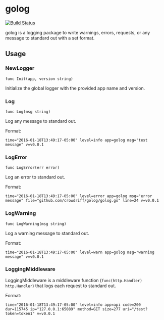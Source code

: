 # golog

[![Build Status](https://travis-ci.org/crowdriff/golog.svg?branch=master)](https://travis-ci.org/crowdriff/golog)

golog is a logging package to write warnings, errors, requests, or any message to standard out with a set format.

## Usage

### NewLogger

`func Init(app, version string)`

Initialize the global logger with the provided app name and version.

### Log

`func Log(msg string)`

Log any message to standard out.

Format:
```
time="2016-01-18T13:49:17-05:00" level=info app=golog msg="test message" v=v0.0.1
```

### LogError

`func LogError(err error)`

Log an error to standard out.

Format:
```
time="2016-01-18T13:49:17-05:00" level=error app=golog msg="error message" file="github.com/crowdriff/golog/golog.go" line=24 v=v0.0.1
```

### LogWarning

`func LogWarning(msg string)`

Log a warning message to standard out.

Format:
```
time="2016-01-18T13:49:17-05:00" level=warn app=golog msg="warning message" v=v0.0.1
```

### LoggingMiddleware

LoggingMiddleware is a middleware function (`func(http.Handler) http.Handler`) that logs each request to standard out.

Format:
```
time="2016-01-18T13:49:17-05:00" level=info app=api code=200 dur=115745 ip="127.0.0.1:65089" method=GET size=277 uri="/test?token=token1" v=v0.0.1
```
